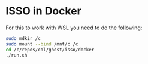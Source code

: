 # ISSO in Docker
For this to work with WSL you need to do the following:
```sh
sudo mdkir /c
sudo mount --bind /mnt/c /c
cd /c/repos/col/ghost/isso/docker
./run.sh
```